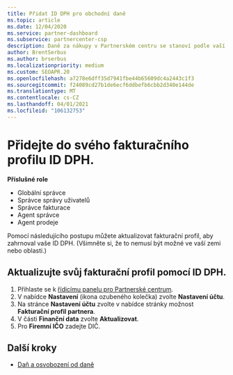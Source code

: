 ```yaml
---
title: Přidat ID DPH pro obchodní daně
ms.topic: article
ms.date: 12/04/2020
ms.service: partner-dashboard
ms.subservice: partnercenter-csp
description: Daně za nákupy v Partnerském centru se stanoví podle vaší firemní adresy. Firmy v některých zemích můžou poskytovat číslo DPH nebo místní ekvivalent.
author: BrentSerbus
ms.author: brserbus
ms.localizationpriority: medium
ms.custom: SEOAPR.20
ms.openlocfilehash: a7278e6dff35d7941fbe44b65609dc4a2443c1f3
ms.sourcegitcommit: f24089cd27b1de6ecf6ddbefb6cbb2d340e144de
ms.translationtype: MT
ms.contentlocale: cs-CZ
ms.lasthandoff: 04/01/2021
ms.locfileid: "106132753"
---
```

# <a name="add-a-vat-id-to-your-billing-profile"></a>Přidejte do svého fakturačního profilu ID DPH.

**Příslušné role**

- Globální správce
- Správce správy uživatelů
- Správce fakturace
- Agent správce
- Agent prodeje

Pomocí následujícího postupu můžete aktualizovat fakturační profil, aby zahrnoval vaše ID DPH. (Všimněte si, že to nemusí být možné ve vaší zemi nebo oblasti.)

## <a name="update-your-billing-profile-with-your-vat-id"></a>Aktualizujte svůj fakturační profil pomocí ID DPH.

1. Přihlaste se k [řídicímu panelu pro Partnerské centrum](https://partner.microsoft.com/dashboard/).
2. V nabídce **Nastavení** (ikona ozubeného kolečka) zvolte **Nastavení účtu**.
3. Na stránce **Nastavení účtu** zvolte v nabídce stránky možnost **Fakturační profil partnera**.
4. V části **Finanční data** zvolte **Aktualizovat**.
5. Pro **Firemní IČO** zadejte DIČ.

## <a name="next-steps"></a>Další kroky

- [Daň a osvobození od daně](tax-and-tax-exemptions.md)
